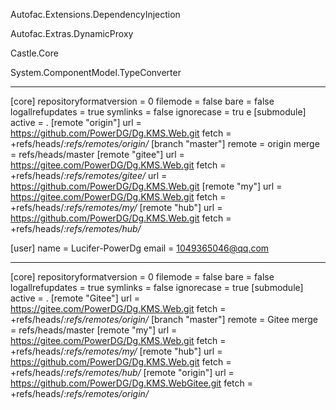  

 Autofac.Extensions.DependencyInjection

 Autofac.Extras.DynamicProxy 

 Castle.Core 

System.ComponentModel.TypeConverter 


----------------

[core]
	repositoryformatversion = 0
	filemode = false
	bare = false
	logallrefupdates = true
	symlinks = false
	ignorecase = tru e
[submodule]
	active = .
[remote "origin"]
	url = https://github.com/PowerDG/Dg.KMS.Web.git
	fetch = +refs/heads/*:refs/remotes/origin/*
[branch "master"]
	remote = origin
	merge = refs/heads/master
[remote "gitee"]
	url = https://gitee.com/PowerDG/Dg.KMS.Web.git
	fetch = +refs/heads/*:refs/remotes/gitee/*
	url = https://github.com/PowerDG/Dg.KMS.Web.git
[remote "my"]
	url = https://gitee.com/PowerDG/Dg.KMS.Web.git
	fetch = +refs/heads/*:refs/remotes/my/*
[remote "hub"]
	url = https://github.com/PowerDG/Dg.KMS.Web.git
	fetch = +refs/heads/*:refs/remotes/hub/*

[user]
	name = Lucifer-PowerDg
	email = 1049365046@qq.com


------------------------


[core]
	repositoryformatversion = 0
	filemode = false
	bare = false
	logallrefupdates = true
	symlinks = false
	ignorecase = true
[submodule]
	active = .
[remote "Gitee"]
	url = https://gitee.com/PowerDG/Dg.KMS.Web.git
	fetch = +refs/heads/*:refs/remotes/origin/*
[branch "master"]
	remote = Gitee
	merge = refs/heads/master
[remote "my"]
	url = https://gitee.com/PowerDG/Dg.KMS.Web.git
	fetch = +refs/heads/*:refs/remotes/my/*
[remote "hub"]
	url = https://github.com/PowerDG/Dg.KMS.Web.git
	fetch = +refs/heads/*:refs/remotes/hub/*
[remote "origin"]
	url = https://github.com/PowerDG/Dg.KMS.WebGitee.git
	fetch = +refs/heads/*:refs/remotes/origin/*
